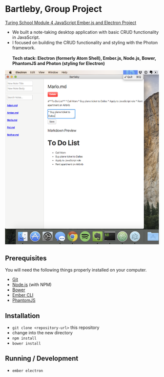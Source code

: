 # Bartleby, Group Project

[Turing School Module 4 JavaScript Ember.js and Electron Project](https://github.com/turingschool/lesson_plans/blob/master/ruby_04-apis_and_scalability/bartleby_project.markdown)
* We built a note-taking desktop application with basic CRUD functionality in JavaScript.
* I focused on building the CRUD functionality and styling with the Photon framework.<br><br>
**Tech stack: Electron (formerly Atom Shell), Ember.js, Node.js, Bower, PhantomJS and Photon (styling for Electron)**

![Bartleby Screenshot](/public/screenshot.png)

## Prerequisites

You will need the following things properly installed on your computer.

* [Git](http://git-scm.com/)
* [Node.js](http://nodejs.org/) (with NPM)
* [Bower](http://bower.io/)
* [Ember CLI](http://www.ember-cli.com/)
* [PhantomJS](http://phantomjs.org/)

## Installation

* `git clone <repository-url>` this repository
* change into the new directory
* `npm install`
* `bower install`

## Running / Development

* `ember electron`
